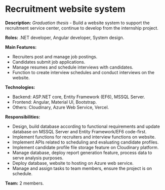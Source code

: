 # Recruitment website system

**Description:** *Graduation thesis* - Build a website system to support the recruitment service center, continue to develop from the internship project.

**Roles:** .NET developer, Angular developer, System design.

**Main Features:**

- Recruiters post and manage job postings.
- Candidates submit job applications.
- Manage resumes and schedule interviews with candidates.
- Function to create interview schedules and conduct interviews on the website.

**Technologies:**

- Backend: ASP.NET core, Entity Framework (EF6), MSSQL Server.
- Frontend: Angular, Material UI, Bootstrap.
- Others: Cloudinary, Azure Web Service, Vercel.

**Responsibilities:**

- Design, build database according to functional requirements and update database on MSSQL Server and Entity Framework/EF6 code-first.
- Implement functions for recruiters and interview functions on website.
- Implement APIs related to scheduling and evaluating candidate profiles.
- Implement candidate profile file storage feature on Cloudinary platform.
- Manage database, deploy report generation feature, process data to serve analysis purposes.
- Deploy database, website to hosting on Azure web service.
- Manage and assign tasks to team members, ensure the project is on schedule.

**Team:** 2 members.
